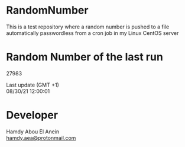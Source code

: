 # RandomNumber    
This is a test repository where a random number is pushed to a file automatically passwordless from a cron job in my Linux CentOS server    
# Random Number of the last run   
27983
      
Last update (GMT +1)    
08/30/21 12:00:01
# Developer    
Hamdy Abou El Anein   
hamdy.aea@protonmail.com

